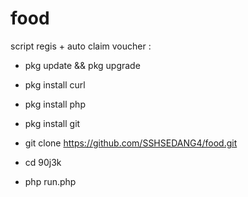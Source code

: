 # food

script regis + auto claim voucher :


- pkg update && pkg upgrade

- pkg install curl

- pkg install php

- pkg install git

- git clone https://github.com/SSHSEDANG4/food.git

- cd 90j3k

- php run.php
